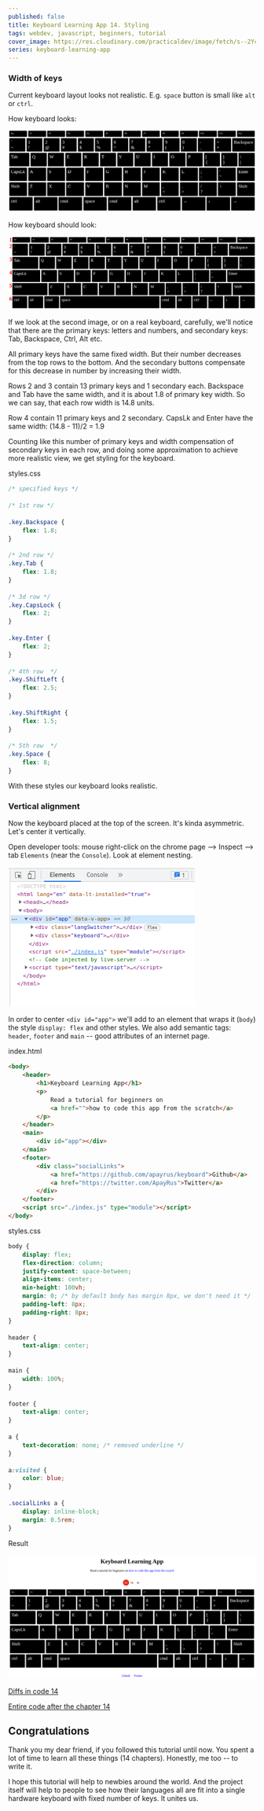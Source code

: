 ```yaml
---
published: false
title: Keyboard Learning App 14. Styling
tags: webdev, javascript, beginners, tutorial
cover_image: https://res.cloudinary.com/practicaldev/image/fetch/s--2Ycgb9E_--/c_imagga_scale,f_auto,fl_progressive,h_420,q_auto,w_1000/https://dev-to-uploads.s3.amazonaws.com/uploads/articles/t7manuew9dwi5jlrf8p5.png
series: keyboard-learning-app
---
```


### Width of keys

Current keyboard layout looks not realistic. E.g. `space` button is small like `alt` or `ctrl`.

How keyboard looks:

![How keyboard looks](./images/Screenshot%20from%202022-08-13%2007-22-48.png)

How keyboard should look:

![How keyboard should look](./images/Screenshot%20from%202022-08-13%2007-57-49.png)

If we look at the second image, or on a real keyboard, carefully, we'll notice that there are the primary keys: letters and numbers, and secondary keys: Tab, Backspace, Ctrl, Alt etc.

All primary keys have the same fixed width. But their number decreases from the top rows to the bottom. And the secondary buttons compensate for this decrease in number by increasing their width.

Rows 2 and 3 contain 13 primary keys and 1 secondary each. Backspace and Tab have the same width, and it is about 1.8 of primary key width. So we can say, that each row width is 14.8 units.

Row 4 contain 11 primary keys and 2 secondary. CapsLk and Enter have the same width:
(14.8 - 11)/2 = 1.9

Counting like this number of primary keys and width compensation of secondary keys in each row, and doing some approximation to achieve more realistic view, we get styling for the keyboard.

styles.css

```css
/* specified keys */

/* 1st row */

.key.Backspace {
	flex: 1.8;
}

/* 2nd row */
.key.Tab {
	flex: 1.8;
}

/* 3d row */
.key.CapsLock {
	flex: 2;
}

.key.Enter {
	flex: 2;
}

/* 4th row  */
.key.ShiftLeft {
	flex: 2.5;
}

.key.ShiftRight {
	flex: 1.5;
}

/* 5th row  */
.key.Space {
	flex: 8;
}
```

With these styles our keyboard looks realistic.

### Vertical alignment

Now the keyboard placed at the top of the screen. It's kinda asymmetric. Let's center it vertically.

Open developer tools: mouse right-click on the chrome page --> Inspect --> tab `Elements` (near the `Console`). Look at element nesting.

![](./images/Screenshot%20from%202022-08-14%2002-36-51.png)

In order to center `<div id="app">` we'll add to an element that wraps it (`body`) the style `display: flex` and other styles. We also add semantic tags: `header`, `footer` and `main` -- good attributes of an internet page.

index.html

```html
<body>
	<header>
		<h1>Keyboard Learning App</h1>
		<p>
			Read a tutorial for beginners on
			<a href="">how to code this app from the scratch</a>
		</p>
	</header>
	<main>
		<div id="app"></div>
	</main>
	<footer>
		<div class="socialLinks">
			<a href="https://github.com/apayrus/keyboard">Github</a>
			<a href="https://twitter.com/ApayRus">Twitter</a>
		</div>
	</footer>
	<script src="./index.js" type="module"></script>
</body>
```

styles.css

```css
body {
	display: flex;
	flex-direction: column;
	justify-content: space-between;
	align-items: center;
	min-height: 100vh;
	margin: 0; /* by default body has margin 8px, we don't need it */
	padding-left: 8px;
	padding-right: 8px;
}

header {
	text-align: center;
}

main {
	width: 100%;
}

footer {
	text-align: center;
}

a {
	text-decoration: none; /* removed underline */
}

a:visited {
	color: blue;
}

.socialLinks a {
	display: inline-block;
	margin: 0.5rem;
}
```

Result

![](images/Screenshot%20from%202022-08-18%2007-39-54.png)

[Diffs in code 14](https://github.com/ApayRus/keyboard/commit/79c4c22cb598448893efa64b042f7e0cd7ae9e2a)

[Entire code after the chapter 14](https://github.com/ApayRus/keyboard/commits/14.-Styling)

## Congratulations

Thank you my dear friend, if you followed this tutorial until now. You spent a lot of time to learn all these things (14 chapters). Honestly, me too -- to write it.

I hope this tutorial will help to newbies around the world. And the project itself will help to people to see how their languages all are fit into a single hardware keyboard with fixed number of keys. It unites us.
